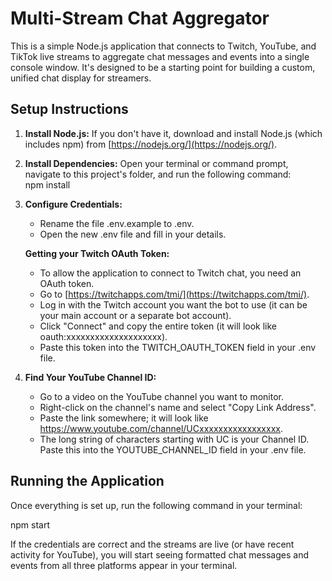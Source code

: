 # **Multi-Stream Chat Aggregator**

This is a simple Node.js application that connects to Twitch, YouTube, and TikTok live streams to aggregate chat messages and events into a single console window. It's designed to be a starting point for building a custom, unified chat display for streamers.

## **Setup Instructions**

1. **Install Node.js:** If you don't have it, download and install Node.js (which includes npm) from [https://nodejs.org/](https://nodejs.org/).  
2. **Install Dependencies:** Open your terminal or command prompt, navigate to this project's folder, and run the following command:  
   npm install

3. **Configure Credentials:**  
   * Rename the file .env.example to .env.  
   * Open the new .env file and fill in your details.

   **Getting your Twitch OAuth Token:**

   * To allow the application to connect to Twitch chat, you need an OAuth token.  
   * Go to [https://twitchapps.com/tmi/](https://twitchapps.com/tmi/).  
   * Log in with the Twitch account you want the bot to use (it can be your main account or a separate bot account).  
   * Click "Connect" and copy the entire token (it will look like oauth:xxxxxxxxxxxxxxxxxxxx).  
   * Paste this token into the TWITCH\_OAUTH\_TOKEN field in your .env file.  
4. **Find Your YouTube Channel ID:**  
   * Go to a video on the YouTube channel you want to monitor.  
   * Right-click on the channel's name and select "Copy Link Address".  
   * Paste the link somewhere; it will look like https://www.youtube.com/channel/UCxxxxxxxxxxxxxxxxx.  
   * The long string of characters starting with UC is your Channel ID. Paste this into the YOUTUBE\_CHANNEL\_ID field in your .env file.

## **Running the Application**

Once everything is set up, run the following command in your terminal:

npm start

If the credentials are correct and the streams are live (or have recent activity for YouTube), you will start seeing formatted chat messages and events from all three platforms appear in your terminal.